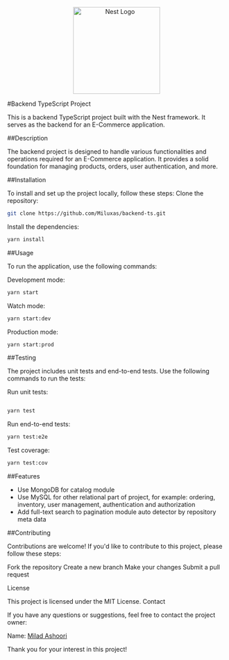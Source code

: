<p align="center">
  <a href="http://nestjs.com/" target="blank"><img src="https://nestjs.com/img/logo-small.svg" width="200" alt="Nest Logo" /></a>
</p>

[circleci-image]: https://img.shields.io/circleci/build/github/nestjs/nest/master?token=abc123def456
[circleci-url]: https://circleci.com/gh/nestjs/nest
#Backend TypeScript Project

This is a backend TypeScript project built with the Nest framework. It serves as the backend for an E-Commerce application.

##Description

The backend project is designed to handle various functionalities and operations required for an E-Commerce application. It provides a solid foundation for managing products, orders, user authentication, and more.

##Installation

To install and set up the project locally, follow these steps:
Clone the repository:

```bash
git clone https://github.com/Miluxas/backend-ts.git
```

Install the dependencies:
```bash
yarn install
```

##Usage

To run the application, use the following commands:

Development mode:
```bash
yarn start
```

Watch mode:
```bash
yarn start:dev
```

Production mode:
```bash
yarn start:prod
```

##Testing

The project includes unit tests and end-to-end tests. Use the following commands to run the tests:

Run unit tests:
```bash

yarn test
```

Run end-to-end tests:
```bash
yarn test:e2e
```

Test coverage:
```bash
yarn test:cov
```

##Features
- Use MongoDB for catalog module
- Use MySQL for other relational part of project, for example: ordering, inventory, user management, authentication and authorization
- Add full-text search to pagination module auto detector by repository meta data


##Contributing

Contributions are welcome! If you'd like to contribute to this project, please follow these steps:

  Fork the repository
  Create a new branch
  Make your changes
  Submit a pull request

License

This project is licensed under the MIT License.
Contact

If you have any questions or suggestions, feel free to contact the project owner:

Name: [Milad Ashoori](https://github.com/Miluxas)

Thank you for your interest in this project!
